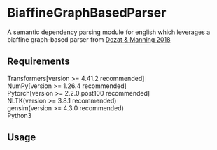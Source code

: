 # BiaffineGraphBasedParser
A semantic dependency parsing module for english which leverages a biaffine graph-based parser from [Dozat & Manning 2018](https://aclanthology.org/P18-2077/)

## Requirements
Transformers[version >= 4.41.2 recommended]<br>
NumPy[version >= 1.26.4 recommended]<br>
Pytorch[version >= 2.2.0.post100 recommended]<br>
NLTK(version >= 3.8.1 recommended)<br>
gensim(version >= 4.3.0 recommended)<br>
Python3<br>

## Usage
